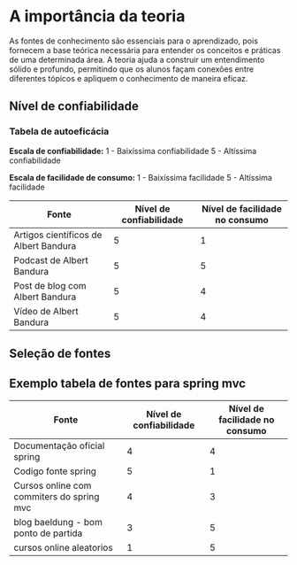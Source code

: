 # A importância da teoria

As fontes de conhecimento são essenciais para o aprendizado, pois fornecem a base teórica necessária para entender os conceitos e práticas de uma determinada área. A teoria ajuda a construir um entendimento sólido e profundo, permitindo que os alunos façam conexões entre diferentes tópicos e apliquem o conhecimento de maneira eficaz.

## Nível de confiabilidade

### Tabela de autoeficácia

**Escala de confiabilidade:**
1 - Baixíssima confiabilidade
5 - Altíssima confiabilidade

**Escala de facilidade de consumo:**
1 - Baixíssima facilidade
5 - Altíssima facilidade

| Fonte | Nível de confiabilidade | Nível de facilidade no consumo |
|-------|-------------------------|--------------------------------|
| Artigos científicos de Albert Bandura | 5 | 1 |
| Podcast de Albert Bandura | 5 | 5 |
| Post de blog com Albert Bandura | 5 | 4 |
| Vídeo de Albert Bandura | 5 | 4 |


## Seleção de fontes

## Exemplo tabela de fontes para spring mvc

| Fonte | Nível de confiabilidade | Nível de facilidade no consumo |
|-------|-------------------------|--------------------------------|
| Documentação oficial spring | 4 | 4 |
| Codigo fonte spring | 5 | 1 |
| Cursos online com commiters do spring mvc  | 4 | 3 |
| blog baeldung - bom ponto de partida | 3 | 5 |
| cursos online aleatorios  | 1 | 5 |



